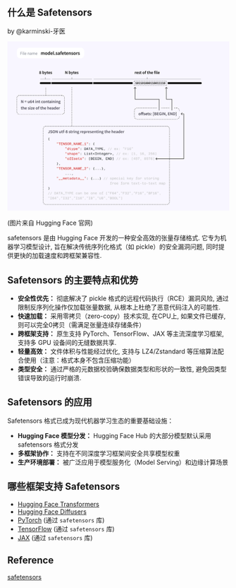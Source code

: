 什么是 Safetensors 
----------------

by @karminski-牙医

![safetensors](./assets/images/safetensors-format.svg)

(图片来自 Hugging Face 官网)

safetensors 是由 Hugging Face 开发的一种安全高效的张量存储格式. 它专为机器学习模型设计, 旨在解决传统序列化格式（如 pickle）的安全漏洞问题, 同时提供更快的加载速度和跨框架兼容性. 

## Safetensors 的主要特点和优势

- **安全性优先：** 彻底解决了 pickle 格式的远程代码执行（RCE）漏洞风险, 通过限制反序列化操作仅加载张量数据, 从根本上杜绝了恶意代码注入的可能性. 
- **快速加载：** 采用零拷贝（zero-copy）技术实现, 在CPU上, 如果文件已缓存, 则可以完全0拷贝（需满足张量连续存储条件）
- **跨框架支持：** 原生支持 PyTorch、TensorFlow、JAX 等主流深度学习框架, 支持多 GPU 设备间的无缝数据共享. 
- **轻量高效：** 文件体积与性能经过优化, 支持与 LZ4/Zstandard 等压缩算法配合使用（注意：格式本身不包含压缩功能）
- **类型安全：** 通过严格的元数据校验确保数据类型和形状的一致性, 避免因类型错误导致的运行时崩溃. 

## Safetensors 的应用

Safetensors 格式已成为现代机器学习生态的重要基础设施：

- **Hugging Face 模型分发：** Hugging Face Hub 的大部分模型默认采用 safetensors 格式分发
- **多框架协作：** 支持在不同深度学习框架间安全共享模型权重
- **生产环境部署：** 被广泛应用于模型服务化（Model Serving）和边缘计算场景

## 哪些框架支持 Safetensors

- [Hugging Face Transformers](https://github.com/huggingface/transformers)
- [Hugging Face Diffusers](https://github.com/huggingface/diffusers)
- [PyTorch](https://pytorch.org/) (通过 `safetensors` 库)
- [TensorFlow](https://www.tensorflow.org/) (通过 `safetensors` 库)
- [JAX](https://jax.readthedocs.io/) (通过 `safetensors` 库)

## Reference

[safetensors](https://huggingface.co/docs/safetensors/index)
